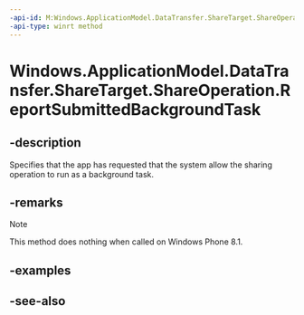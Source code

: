 ----api-id: M:Windows.ApplicationModel.DataTransfer.ShareTarget.ShareOperation.ReportSubmittedBackgroundTask
-api-type: winrt method
---<!-- Method syntaxpublic void ReportSubmittedBackgroundTask()--># Windows.ApplicationModel.DataTransfer.ShareTarget.ShareOperation.ReportSubmittedBackgroundTask## -descriptionSpecifies that the app has requested that the system allow the sharing operation to run as a background task.## -remarks> [!NOTE]> This method does nothing when called on Windows Phone 8.1.## -examples## -see-also